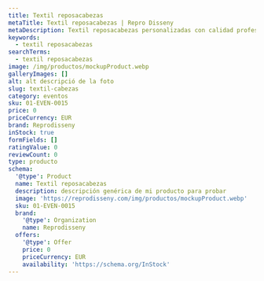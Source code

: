 ```yaml
---
title: Textil reposacabezas
metaTitle: Textil reposacabezas | Repro Disseny
metaDescription: Textil reposacabezas personalizadas con calidad profesional en Cataluña.
keywords:
  - textil reposacabezas
searchTerms:
  - textil reposacabezas
image: /img/productos/mockupProduct.webp
galleryImages: []
alt: alt descripció de la foto
slug: textil-cabezas
category: eventos
sku: 01-EVEN-0015
price: 0
priceCurrency: EUR
brand: Reprodisseny
inStock: true
formFields: []
ratingValue: 0
reviewCount: 0
type: producto
schema:
  '@type': Product
  name: Textil reposacabezas
  description: descripción genérica de mi producto para probar
  image: 'https://reprodisseny.com/img/productos/mockupProduct.webp'
  sku: 01-EVEN-0015
  brand:
    '@type': Organization
    name: Reprodisseny
  offers:
    '@type': Offer
    price: 0
    priceCurrency: EUR
    availability: 'https://schema.org/InStock'
---
```


